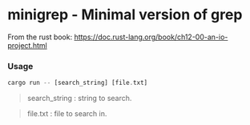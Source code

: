 # minigrep - Minimal version of grep

From the rust book: https://doc.rust-lang.org/book/ch12-00-an-io-project.html

### Usage

```rust
cargo run -- [search_string] [file.txt]
```

> search_string : string to search.

> file.txt : file to search in.
